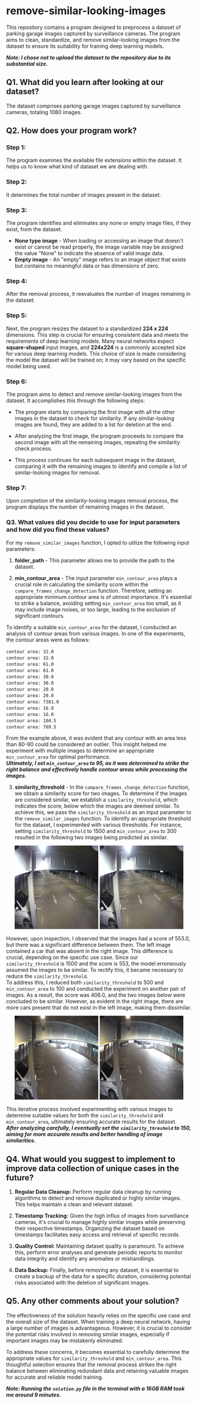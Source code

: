 # remove-similar-looking-images<br />

This repository contains a program designed to preprocess a dataset of parking garage images captured by surveillance cameras. The program aims to clean, standardize, and remove similar-looking images from the dataset to ensure its suitability for training deep learning models.<br />

***Note: I chose not to upload the dataset to the repository due to its substantial size.***

## Q1. What did you learn after looking at our dataset? <br />

The dataset comprises parking garage images captured by surveillance cameras, totaling 1080 images.
## Q2. How does your program work? <br />

### Step 1:
The program examines the available file extensions within the dataset. It helps us to know what kind of dataset we are dealing with.

### Step 2:
It determines the total number of images present in the dataset.

### Step 3:
The program identifies and eliminates any none or empty image files, if they exist, from the dataset.

* **None type image** - When loading or accessing an image that doesn't exist or cannot be read properly, the image variable may be assigned the value "None" to indicate the absence of valid image data. <br />
* **Empty image** - An "empty" image refers to an image object that exists but contains no meaningful data or has dimensions of zero.

### Step 4:
After the removal process, it reevaluates the number of images remaining in the dataset.

### Step 5:
Next, the program resizes the dataset to a standardized **224 x 224** dimensions. This step is crucial for ensuring consistent data and meets the requirements of deep learning models. Many neural networks expect **square-shaped** input images, and **224x224** is a commonly accepted size for various deep learning models. This choice of size is made considering the model the dataset will be trained on; it may vary based on the specific model being used.

### Step 6:
The program aims to detect and remove similar-looking images from the dataset. It accomplishes this through the following steps:

* The program starts by comparing the first image with all the other images in the dataset to check for similarity. If any similar-looking images are found, they are added to a list for deletion at the end.

* After analyzing the first image, the program proceeds to compare the second image with all the remaining images, repeating the similarity check process.

* This process continues for each subsequent image in the dataset, comparing it with the remaining images to identify and compile a list of similar-looking images for removal.

### Step 7:
Upon completion of the similarity-looking images removal process, the program displays the number of remaining images in the dataset.

### Q3. What values did you decide to use for input parameters and how did you find these values?<br />

For my `remove_similar_images` function, I opted to utilize the following input parameters:

1. **folder_path** - This parameter allows me to provide the path to the dataset.

2. **min_contour_area** - The input parameter `min_contour_area` plays a crucial role in calculating the similarity score within the `compare_frames_change_detection` function. Therefore, setting an appropriate minimum contour area is of utmost importance. It's essential to strike a balance, avoiding setting `min_contour_area` too small, as it may include image noises, or too large, leading to the exclusion of significant contours.

To identify a suitable `min_contour_area` for the dataset, I conducted an analysis of contour areas from various images. In one of the experiments, the contour areas were as follows:

`contour area: 32.0`<br />
`contour area: 32.0`<br />
`contour area: 61.0`<br />
`contour area: 61.0`<br />
`contour area: 30.0`<br />
`contour area: 30.0`<br />
`contour area: 20.0`<br />
`contour area: 20.0`<br />
`contour area: 7381.0`<br />
`contour area: 16.0`<br />
`contour area: 16.0`<br />
`contour area: 104.5`<br />
`contour area: 769.5`<br />

From the example above, it was evident that any contour with an area less than 80-90 could be considered an outlier. This insight helped me experiment with multiple images to determine an appropriate `min_contour_area` for optimal performance.<br />
***Ultimately, I set `min_contour_area` to 95, as it was determined to strike the right balance and effectively handle contour areas while processing the images.***

3. **similarity_threshold** - In the `compare_frames_change_detection` function, we obtain a similarity score for two images. To determine if the images are considered similar, we establish a `similarity_threshold`, which indicates the score, below which the images are deemed similar. To achieve this, we pass the `similarity_threshold` as an input parameter to the `remove_similar_images` function.
To identify an appropriate threshold for the dataset, I experimented with various thresholds. For instance, setting `similarity_threshold` to 1500 and `min_contour_area` to 300 resulted in the following two images being predicted as similar.

<p float="left" , align="center">
  <img src="./diagrams/c19.png" width="45%" />
  <img src="./diagrams/c20.png" width="45%" /> 
</p>

However, upon inspection, I observed that the images had a score of 553.0, but there was a significant difference between them. The left image contained a car that was absent in the right image. This difference is crucial, depending on the specific use case. Since our `similarity_threshold` is 1500 and the score is 553, the model erroneously assumed the images to be similar. To rectify this, it became necessary to reduce the `similarity_threshold`.<br />
To address this, I reduced both `similarity_threshold` to 500 and `min_contour_area` to 100 and conducted the experiment on another pair of images. As a result, the score was 406.0, and the two images below were concluded to be similar. However, as evident in the right image, there are more cars present that do not exist in the left image, making them dissimilar.<br />

 <p float="left" , align="center">
  <img src="./diagrams/c27.png" width="45%" />
  <img src="./diagrams/c29.png" width="45%" /> 
</p>

This iterative process involved experimenting with various images to determine suitable values for both the `similarity_threshold` and `min_contour_area`, ultimately ensuring accurate results for the dataset.<br />
***After analyzing carefully, I eventually set the `similarity_threshold` to 150, aiming for more accurate results and better handling of image similarities.***

## Q4. What would you suggest to implement to improve data collection of unique cases in the future?

1. **Regular Data Cleanup:** Perform regular data cleanup by running algorithms to detect and remove duplicated or highly similar images. This helps maintain a clean and relevant dataset.
2. **Timestamp Tracking:** Given the high influx of images from surveillance cameras, it's crucial to manage highly similar images while preserving their respective timestamps. Organizing the dataset based on timestamps facilitates easy access and retrieval of specific records.
3. **Quality Control:** Maintaining dataset quality is paramount. To achieve this, perform error analyses and generate periodic reports to monitor data integrity and identify any anomalies or mishandlings.

4. **Data Backup:** Finally, before removing any dataset, it is essential to create a backup of the data for a specific duration, considering potential risks associated with the deletion of significant images.
## Q5. Any other comments about your solution?

The effectiveness of the solution heavily relies on the specific use case and the overall size of the dataset. When training a deep neural network, having a large number of images is advantageous. However, it is crucial to consider the potential risks involved in removing similar images, especially if important images may be mistakenly eliminated.

To address these concerns, it becomes essential to carefully determine the appropriate values for `similarity_threshold` and `min_contour_area`. This thoughtful selection ensures that the removal process strikes the right balance between eliminating redundant data and retaining valuable images for accurate and reliable model training.

***Note: Running the `solution.py` file in the terminal with a 16GB RAM took me around 9 minutes.***






